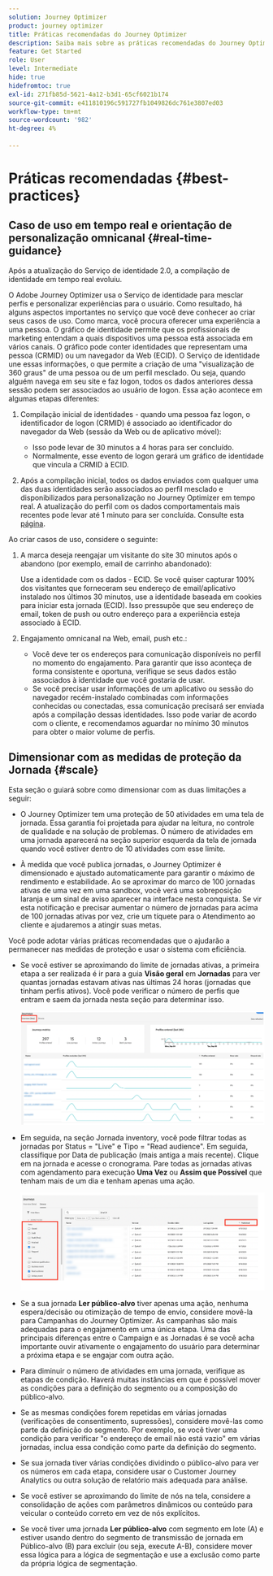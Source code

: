 ```yaml
---
solution: Journey Optimizer
product: journey optimizer
title: Práticas recomendadas do Journey Optimizer
description: Saiba mais sobre as práticas recomendadas do Journey Optimizer
feature: Get Started
role: User
level: Intermediate
hide: true
hidefromtoc: true
exl-id: 271fb85d-5621-4a12-b3d1-65cf6021b174
source-git-commit: e411810196c591727fb1049826dc761e3807ed03
workflow-type: tm+mt
source-wordcount: '982'
ht-degree: 4%

---
```


# Práticas recomendadas {#best-practices}

## Caso de uso em tempo real e orientação de personalização omnicanal {#real-time-guidance}

Após a atualização do Serviço de identidade 2.0, a compilação de identidade em tempo real evoluiu.

O Adobe Journey Optimizer usa o Serviço de identidade para mesclar perfis e personalizar experiências para o usuário. Como resultado, há alguns aspectos importantes no serviço que você deve conhecer ao criar seus casos de uso. Como marca, você procura oferecer uma experiência a uma pessoa. O gráfico de identidade permite que os profissionais de marketing entendam a quais dispositivos uma pessoa está associada em vários canais. O gráfico pode conter identidades que representam uma pessoa (CRMID) ou um navegador da Web (ECID). O Serviço de identidade une essas informações, o que permite a criação de uma &quot;visualização de 360 graus&quot; de uma pessoa ou de um perfil mesclado. Ou seja, quando alguém navega em seu site e faz logon, todos os dados anteriores dessa sessão podem ser associados ao usuário de logon. Essa ação acontece em algumas etapas diferentes:

1. Compilação inicial de identidades - quando uma pessoa faz logon, o identificador de logon (CRMID) é associado ao identificador do navegador da Web (sessão da Web ou de aplicativo móvel):

   * Isso pode levar de 30 minutos a 4 horas para ser concluído.
   * Normalmente, esse evento de logon gerará um gráfico de identidade que vincula a CRMID à ECID.

1. Após a compilação inicial, todos os dados enviados com qualquer uma das duas identidades serão associados ao perfil mesclado e disponibilizados para personalização no Journey Optimizer em tempo real. A atualização do perfil com os dados comportamentais mais recentes pode levar até 1 minuto para ser concluída. Consulte esta [página](https://experienceleague.adobe.com/docs/experience-platform/ingestion/streaming/overview.html?lang=pt-BR).

Ao criar casos de uso, considere o seguinte:

1. A marca deseja reengajar um visitante do site 30 minutos após o abandono (por exemplo, email de carrinho abandonado):

   Use a identidade com os dados - ECID. Se você quiser capturar 100% dos visitantes que forneceram seu endereço de email/aplicativo instalado nos últimos 30 minutos, use a identidade baseada em cookies para iniciar esta jornada (ECID). Isso pressupõe que seu endereço de email, token de push ou outro endereço para a experiência esteja associado à ECID.

1. Engajamento omnicanal na Web, email, push etc.:

   * Você deve ter os endereços para comunicação disponíveis no perfil no momento do engajamento. Para garantir que isso aconteça de forma consistente e oportuna, verifique se seus dados estão associados à identidade que você gostaria de usar.
   * Se você precisar usar informações de um aplicativo ou sessão do navegador recém-instalado combinadas com informações conhecidas ou conectadas, essa comunicação precisará ser enviada após a compilação dessas identidades. Isso pode variar de acordo com o cliente, e recomendamos aguardar no mínimo 30 minutos para obter o maior volume de perfis.

## Dimensionar com as medidas de proteção da Jornada {#scale}

Esta seção o guiará sobre como dimensionar com as duas limitações a seguir:

* O Journey Optimizer tem uma proteção de 50 atividades em uma tela de jornada. Essa garantia foi projetada para ajudar na leitura, no controle de qualidade e na solução de problemas. O número de atividades em uma jornada aparecerá na seção superior esquerda da tela de jornada quando você estiver dentro de 10 atividades com esse limite.

* À medida que você publica jornadas, o Journey Optimizer é dimensionado e ajustado automaticamente para garantir o máximo de rendimento e estabilidade. Ao se aproximar do marco de 100 jornadas ativas de uma vez em uma sandbox, você verá uma sobreposição laranja e um sinal de aviso aparecer na interface nesta conquista. Se vir esta notificação e precisar aumentar o número de jornadas para acima de 100 jornadas ativas por vez, crie um tíquete para o Atendimento ao cliente e ajudaremos a atingir suas metas.

Você pode adotar várias práticas recomendadas que o ajudarão a permanecer nas medidas de proteção e usar o sistema com eficiência.

* Se você estiver se aproximando do limite de jornadas ativas, a primeira etapa a ser realizada é ir para a guia **Visão geral** em **Jornadas** para ver quantas jornadas estavam ativas nas últimas 24 horas (jornadas que tinham perfis ativos). Você pode verificar o número de perfis que entram e saem da jornada nesta seção para determinar isso.

  ![](assets/journey-guardrails2.png)

* Em seguida, na seção Jornada inventory, você pode filtrar todas as jornadas por Status = &quot;Live&quot; e Tipo = &quot;Read audience&quot;. Em seguida, classifique por Data de publicação (mais antiga a mais recente). Clique em na jornada e acesse o cronograma. Pare todas as jornadas ativas com agendamento para execução **Uma Vez** ou **Assim que Possível** que tenham mais de um dia e tenham apenas uma ação.

  ![](assets/journey-guardrails1.png)

* Se a sua jornada **Ler público-alvo** tiver apenas uma ação, nenhuma espera/decisão ou otimização de tempo de envio, considere movê-la para Campanhas do Journey Optimizer. As campanhas são mais adequadas para o engajamento em uma única etapa. Uma das principais diferenças entre o Campaign e as Jornadas é se você acha importante ouvir ativamente o engajamento do usuário para determinar a próxima etapa e se engajar com outra ação.
* Para diminuir o número de atividades em uma jornada, verifique as etapas de condição. Haverá muitas instâncias em que é possível mover as condições para a definição do segmento ou a composição do público-alvo.
* Se as mesmas condições forem repetidas em várias jornadas (verificações de consentimento, supressões), considere movê-las como parte da definição do segmento. Por exemplo, se você tiver uma condição para verificar &quot;o endereço de email não está vazio&quot; em várias jornadas, inclua essa condição como parte da definição do segmento.
* Se sua jornada tiver várias condições dividindo o público-alvo para ver os números em cada etapa, considere usar o Customer Journey Analytics ou outra solução de relatório mais adequada para análise.
* Se você estiver se aproximando do limite de nós na tela, considere a consolidação de ações com parâmetros dinâmicos ou conteúdo para veicular o conteúdo correto em vez de nós explícitos.

* Se você tiver uma jornada **Ler público-alvo** com segmento em lote (A) e estiver usando dentro do segmento de transmissão de jornada em Público-alvo (B) para excluir (ou seja, execute A-B), considere mover essa lógica para a lógica de segmentação e use a exclusão como parte da própria lógica de segmentação.